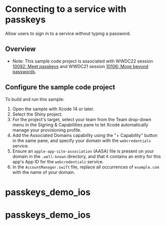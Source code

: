 # Connecting to a service with passkeys

Allow users to sign in to a service without typing a password.

## Overview

- Note: This sample code project is associated with WWDC22 session [10092: Meet passkeys](https://developer.apple.com/wwdc22/10092/) and WWDC21 session [10106: Move beyond passwords](https://developer.apple.com/wwdc21/10106/).


## Configure the sample code project

To build and run this sample:
1. Open the sample with Xcode 14 or later.
2. Select the Shiny project.
3. For the project's target, select your team from the Team drop-down menu in the Signing & Capabilities pane to let Xcode automatically manage your provisioning profile.
4. Add the Associated Domains capability using the "+ Capability" button in the same pane, and specify your domain with the `webcredentials` service.
5. Ensure an `apple-app-site-association` (AASA) file is present on your domain in the `.well-known` directory, and that it contains an entry for this app's App ID for the `webcredentials` service.
6. In the `AccountManager.swift` file, replace all occurrences of `example.com` with the name of your domain.
# passkeys_demo_ios
# passkeys_demo_ios

